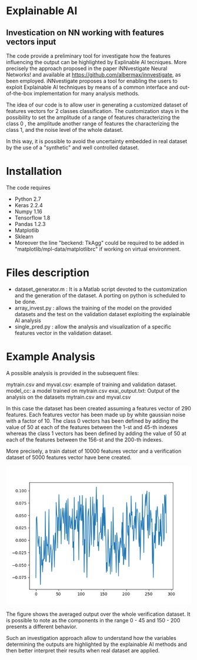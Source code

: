 # Explainable AI
## Investication on NN working with features vectors input

The code provide a preliminary tool for investigate how the features influencing the output can be highlighted by 
Explinable AI tecniques. More precisely the approach proposed in the paper iNNvestigate Neural Networks!
and available at https://github.com/albermax/innvestigate, as been employed.
iNNvestigate proposes a tool for enabling the users to exploit Explainable AI techniques by means of 
a common interface and out-of-the-box implementation for many analysis methods.

The idea of our code is to allow user in generating a customized dataset of features vectors for 2 classes classification.
The customization stays in the possibility to set the amplitude of a range of features characterizing the class 0 
, the amplitude another range of features the characterizing the class 1, and the noise level of the whole dataset.

In this way, it is possible to avoid the uncertainty embedded in real dataset by the use of a "synthetic" and well 
controlled dataset.

# Installation
The code requires

- Python 2.7
- Keras 2.2.4
- Numpy 1.16
- Tensorflow 1.8
- Pandas 1.2.3
- Matplotlib
- Sklearn
- Moreover the line "beckend: TkAgg" could be required to be added in 
 "matplotlib/mpl-data/matplotlibrc" if working on virtual environment.
 
 # Files description
 
 - dataset_generator.m : It is a Matlab script devoted to the customization and the generation of 
 the dataset. A porting on python is scheduled to be done.
 - array_invest.py : allows the training of the model on the provided datasets and the test on the validation dataset
  exploiting the explainable AI analysis
 - single_pred.py : allow the analysis and visualization of a specific features vector in the validation dataset.
 
 # Example Analysis 
 
 A possible analysis is provided in the subsequent files:
 
 mytrain.csv and myval.csv: example of training and validation dataset.
 model_cc: a model trained on mytrain.csv
 exai_output.txt: Output of the analysis on the datasets mytrain.csv and myval.csv
 
 In this case the dataset has been created assuming a features vector of 290 features.
 Each features vector has been made up by white gaussian noise with a factor of 10.
 The class 0 vectors has been defined by adding the value of 50 at each of the features between the 1-st and 45-th
 indexes whereas the class 1 vectors has been defined by adding the value of 50 at each of the features between 
 the 156-st and the 200-th indexes.
 
 More precisely, a train datset of 10000 features vector and a verification dataset of 5000 features vector
  have bene created.
 
 ![title](analysis_fig.png)
 
 The figure shows the averaged output over the whole verification dataset. It is possible to note as the components in
 the range 0 - 45 and 150 - 200 presents a different behavior.
 
 Such an investigation approach allow to understand how the variables determining the outputs
 are highlighted by the explainable AI methods and then better interpret their results 
 when real dataset are applied.